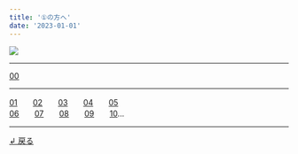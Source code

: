 ```yaml
---
title: '①の方へ'
date: '2023-01-01'
---
```

![](/images/1.jpg)
***
[00](/posts/1-00)
***
[01](/posts/1-01)　　[02](/posts/1-02)　　[03](/posts/1-03)　　[04](/posts/1-04)　　[05](/posts/1-05)  
[06](/posts/1-06)　　[07](/posts/1-07)　　[08](/posts/1-08)　　[09](/posts/1-09)　　[10](/posts/1-10)...
***
[ ↲ 戻る ](https://01234567890.thebase.in/about)
